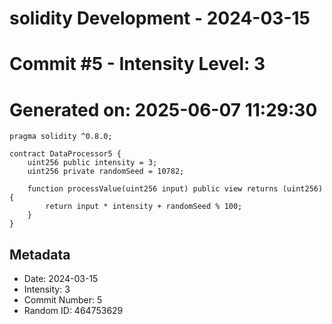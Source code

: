 ﻿# solidity Development - 2024-03-15
# Commit #5 - Intensity Level: 3
# Generated on: 2025-06-07 11:29:30
```solidity
pragma solidity ^0.8.0;

contract DataProcessor5 {
    uint256 public intensity = 3;
    uint256 private randomSeed = 10782;

    function processValue(uint256 input) public view returns (uint256) {
        return input * intensity + randomSeed % 100;
    }
}
```
## Metadata
- Date: 2024-03-15
- Intensity: 3
- Commit Number: 5
- Random ID: 464753629
